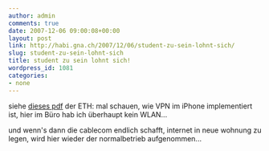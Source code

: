 ```yaml
---
author: admin
comments: true
date: 2007-12-06 09:00:08+00:00
layout: post
link: http://habi.gna.ch/2007/12/06/student-zu-sein-lohnt-sich/
slug: student-zu-sein-lohnt-sich
title: student zu sein lohnt sich!
wordpress_id: 1081
categories:
- none
---
```


siehe [dieses pdf](http://www.id.ethz.ch/about/sections/kom/dkid/themas/wlan-anderswo/pwlan_pressrelease.pdf) der ETH: mal schauen, wie VPN im iPhone implementiert ist, hier im Büro hab ich überhaupt kein WLAN...

und wenn's dann die cablecom endlich schafft, internet in neue wohnung zu legen, wird hier wieder der normalbetrieb aufgenommen...
